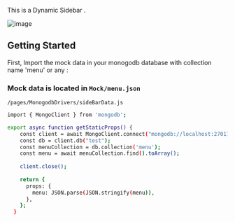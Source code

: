 This is a Dynamic Sidebar .

![image](https://github.com/Dev-Hooman/task1/assets/80707427/ba9835c2-b87f-4b1d-933a-1519417b62d3)




## Getting Started

First, Import the mock data in your monogodb database with collection name 'menu' or any :

### Mock data is located in `Mock/menu.json`

`/pages/MonogodbDrivers/sideBarData.js`
```bash
import { MongoClient } from 'mongodb';

export async function getStaticProps() {
    const client = await MongoClient.connect("mongodb://localhost:27017");
    const db = client.db("test");
    const menuCollection = db.collection('menu');
    const menu = await menuCollection.find().toArray();
  
    client.close();
  
    return {
      props: {
        menu: JSON.parse(JSON.stringify(menu)),
      },
    };
  }
  
```



